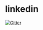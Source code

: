 # linkedin

[![Gitter](https://badges.gitter.im/arunsadhasivam/linkedin.svg)](https://gitter.im/arunsadhasivam/linkedin?utm_source=badge&utm_medium=badge&utm_campaign=pr-badge&utm_content=badge)